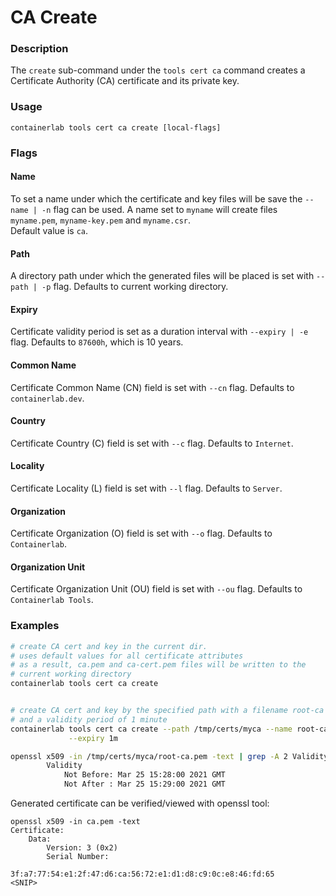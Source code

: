# CA Create
### Description

The `create` sub-command under the `tools cert ca` command creates a Certificate Authority (CA) certificate and its private key.

### Usage

`containerlab tools cert ca create [local-flags]`

### Flags

#### Name
To set a name under which the certificate and key files will be save the `--name | -n` flag can be used. A name set to `myname` will create files `myname.pem`, `myname-key.pem` and `myname.csr`.  
Default value is `ca`.

#### Path
A directory path under which the generated files will be placed is set with `--path | -p` flag. Defaults to current working directory.

#### Expiry
Certificate validity period is set as a duration interval with `--expiry | -e` flag. Defaults to `87600h`, which is 10 years.

#### Common Name
Certificate Common Name (CN) field is set with `--cn` flag. Defaults to `containerlab.dev`.

#### Country
Certificate Country (C) field is set with `--c` flag. Defaults to `Internet`.

#### Locality
Certificate Locality (L) field is set with `--l` flag. Defaults to `Server`.

#### Organization
Certificate Organization (O) field is set with `--o` flag. Defaults to `Containerlab`.

#### Organization Unit
Certificate Organization Unit (OU) field is set with `--ou` flag. Defaults to `Containerlab Tools`.

### Examples

```bash
# create CA cert and key in the current dir.
# uses default values for all certificate attributes
# as a result, ca.pem and ca-cert.pem files will be written to the
# current working directory
containerlab tools cert ca create


# create CA cert and key by the specified path with a filename root-ca
# and a validity period of 1 minute
containerlab tools cert ca create --path /tmp/certs/myca --name root-ca \
             --expiry 1m

openssl x509 -in /tmp/certs/myca/root-ca.pem -text | grep -A 2 Validity
        Validity
            Not Before: Mar 25 15:28:00 2021 GMT
            Not After : Mar 25 15:29:00 2021 GMT
```

Generated certificate can be verified/viewed with openssl tool:

```
openssl x509 -in ca.pem -text
Certificate:
    Data:
        Version: 3 (0x2)
        Serial Number:
            3f:a7:77:54:e1:2f:47:d6:ca:56:72:e1:d1:d8:c9:0c:e8:46:fd:65
<SNIP>
```
